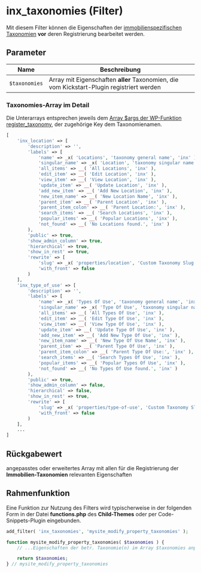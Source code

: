 # inx_taxonomies (Filter)

Mit diesem Filter können die Eigenschaften der [immobilienspezifischen Taxonomien](/beitragsarten-taxonomien) **vor** deren Registrierung bearbeitet werden.

## Parameter

| Name | Beschreibung |
| ---- | ------------ |
| `$taxonomies` | Array mit Eigenschaften **aller** Taxonomien, die vom Kickstart-Plugin registriert werden |

### Taxonomies-Array im Detail

Die Unterarrays entsprechen jeweils dem [Array $args der WP-Funktion register_taxonomy](https://developer.wordpress.org/reference/functions/register_taxonomy/#parameters), der zugehörige Key dem Taxonomienamen.

```php
[
	'inx_location' => [
		'description' => '',
		'labels' => [
			'name' => _x( 'Locations', 'taxonomy general name', 'inx' ),
			'singular_name' => _x( 'Location', 'taxonomy singular name', 'inx' ),
			'all_items' => __( 'All Locations', 'inx' ),
			'edit_item' => __( 'Edit Location', 'inx' ),
			'view_item' => __( 'View Location', 'inx' ),
			'update_item' => __( 'Update Location', 'inx' ),
			'add_new_item' => __( 'Add New Location', 'inx' ),
			'new_item_name' => __( 'New Location Name', 'inx' ),
			'parent_item' => __( 'Parent Location', 'inx' ),
			'parent_item_colon' => __( 'Parent Location:', 'inx' ),
			'search_items' => __( 'Search Locations', 'inx' ),
			'popular_items' => __( 'Popular Locations', 'inx' ),
			'not_found' => __( 'No Locations found.', 'inx' )
		),
		'public' => true,
		'show_admin_column' => true,
		'hierarchical' => true,
		'show_in_rest' => true,
		'rewrite' => [
			'slug' => _x( 'properties/location', 'Custom Taxonomy Slug', 'inx' ),
			'with_front' => false
		)
	],
	'inx_type_of_use' => [
		'description' => '',
		'labels' => [
			'name' => _x( 'Types Of Use', 'taxonomy general name', 'inx' ),
			'singular_name' => _x( 'Type Of Use', 'taxonomy singular name', 'inx' ),
			'all_items' => __( 'All Types Of Use', 'inx' ),
			'edit_item' => __( 'Edit Type Of Use', 'inx' ),
			'view_item' => __( 'View Type Of Use', 'inx' ),
			'update_item' => __( 'Update Type Of Use', 'inx' ),
			'add_new_item' => __( 'Add New Type Of Use', 'inx' ),
			'new_item_name' => __( 'New Type Of Use Name', 'inx' ),
			'parent_item' => __( 'Parent Type Of Use', 'inx' ),
			'parent_item_colon' => __( 'Parent Type Of Use:', 'inx' ),
			'search_items' => __( 'Search Types Of Use', 'inx' ),
			'popular_items' => __( 'Popular Types Of Use', 'inx' ),
			'not_found' => __( 'No Types Of Use found.', 'inx' )
		),
		'public' => true,
		'show_admin_column' => false,
		'hierarchical' => false,
		'show_in_rest' => true,
		'rewrite' => [
			'slug' => _x( 'properties/type-of-use', 'Custom Taxonomy Slug', 'inx' ),
			'with_front' => false
		)
	],
	...
]
```

## Rückgabewert

angepasstes oder erweitertes Array mit allen für die Registrierung der **Immobilien-Taxonomien** relevanten Eigenschaften

## Rahmenfunktion

Eine Funktion zur Nutzung des Filters wird typischerweise in der folgenden Form in der Datei **functions.php** des **Child-Themes** oder per Code-Snippets-Plugin eingebunden.

```php
add_filter( 'inx_taxonomies', 'mysite_modify_property_taxonomies' );

function mysite_modify_property_taxonomies( $taxonomies ) {
	// ...Eigenschaften der betr. Taxonomie(n) im Array $taxonomies anpassen...

	return $taxonomies;
} // mysite_modify_property_taxonomies
```